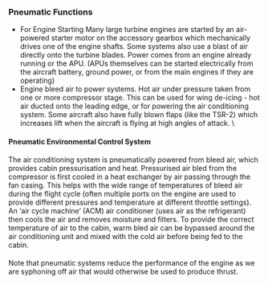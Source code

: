 ### Pneumatic Functions
 - For Engine Starting
 Many large turbine engines are started by an air-powered starter motor on the accessory gearbox which mechanically drives one of the engine shafts.
 Some systems also use a blast of air directly onto the turbine blades.
 Power comes from an engine already running or the APU. (APUs themselves can be started electrically from the aircraft battery, ground power, or from the main engines if they are operating)
 - Engine bleed air to power systems.
Hot air under pressure taken from one or more compressor stage. This can be used for wing de-icing - hot air ducted onto the leading edge, or for powering the air conditioning system. Some aircraft also have fully blown flaps (like the TSR-2) which increases lift when the aircraft is flying at high angles of attack.
\
#### Pneumatic Environmental Control System
The air conditioning system is pneumatically powered from bleed air, which provides cabin pressurisation and heat. Pressurised air bled from the compressor is first cooled in a heat exchanger by air passing through the fan casing. This helps with the wide range of temperatures of bleed air during the flight cycle (often multiple ports on the engine are used to provide different pressures and temperature at different throttle settings). An ‘air cycle machine’ (ACM) air conditioner (uses air as the refrigerant) then cools the air and removes moisture and filters. To provide the correct temperature of air to the cabin, warm bled air can be bypassed around the air conditioning unit and mixed with the cold air before being fed to the cabin.
####
Note that pneumatic systems reduce the performance of the engine as we are syphoning off air that would otherwise be used to produce thrust.